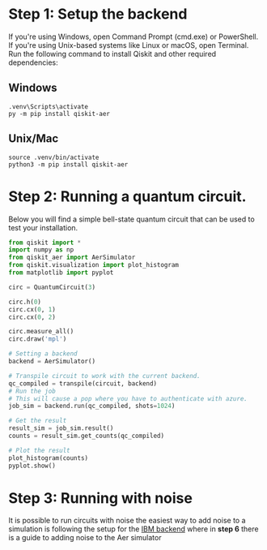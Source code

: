 # Step 1: Setup the backend

If you're using Windows, open Command Prompt (cmd.exe) or PowerShell. If you're using Unix-based systems like Linux or macOS, open Terminal.
Run the following command to install Qiskit and other required dependencies:

## Windows
```
.venv\Scripts\activate
py -m pip install qiskit-aer
```

## Unix/Mac

```
source .venv/bin/activate
python3 -m pip install qiskit-aer
```

# Step 2: Running a quantum circuit.
Below you will find a simple bell-state quantum circuit that can be used to test your installation.
```python
from qiskit import *
import numpy as np
from qiskit_aer import AerSimulator
from qiskit.visualization import plot_histogram
from matplotlib import pyplot

circ = QuantumCircuit(3)

circ.h(0)
circ.cx(0, 1)
circ.cx(0, 2)

circ.measure_all()
circ.draw('mpl')

# Setting a backend
backend = AerSimulator()

# Transpile circuit to work with the current backend.
qc_compiled = transpile(circuit, backend)
# Run the job
# This will cause a pop where you have to authenticate with azure.
job_sim = backend.run(qc_compiled, shots=1024)

# Get the result
result_sim = job_sim.result()
counts = result_sim.get_counts(qc_compiled)

# Plot the result
plot_histogram(counts)
pyplot.show()
```

# Step 3: Running with noise
It is possible to run circuits with noise the easiest way to add noise to a simulation is following the setup for the [IBM backend](https://github.com/LowkeyCoding/QuantumSetup/tree/ibm_backend) where in **step 6** there is a guide to adding noise to the Aer simulator

